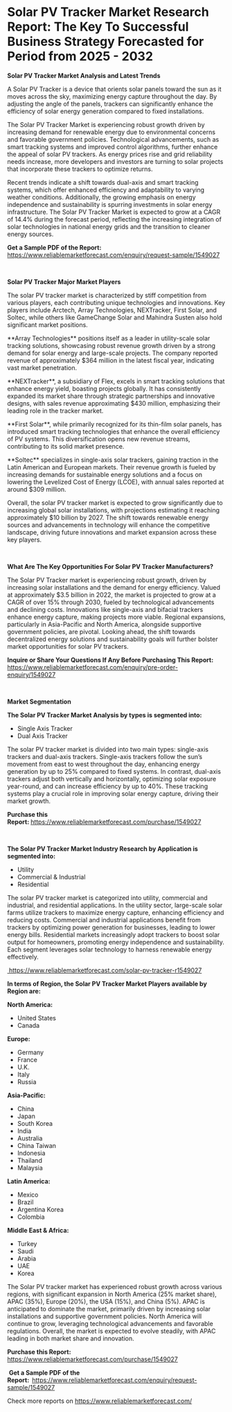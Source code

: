 <p><h1>Solar PV Tracker Market Research Report: The Key To Successful Business Strategy Forecasted for Period from 2025 - 2032</h1></p><p><strong>Solar PV Tracker Market Analysis and Latest Trends</strong></p>
<p><p>A Solar PV Tracker is a device that orients solar panels toward the sun as it moves across the sky, maximizing energy capture throughout the day. By adjusting the angle of the panels, trackers can significantly enhance the efficiency of solar energy generation compared to fixed installations. </p><p>The Solar PV Tracker Market is experiencing robust growth driven by increasing demand for renewable energy due to environmental concerns and favorable government policies. Technological advancements, such as smart tracking systems and improved control algorithms, further enhance the appeal of solar PV trackers. As energy prices rise and grid reliability needs increase, more developers and investors are turning to solar projects that incorporate these trackers to optimize returns.</p><p>Recent trends indicate a shift towards dual-axis and smart tracking systems, which offer enhanced efficiency and adaptability to varying weather conditions. Additionally, the growing emphasis on energy independence and sustainability is spurring investments in solar energy infrastructure. The Solar PV Tracker Market is expected to grow at a CAGR of 14.4% during the forecast period, reflecting the increasing integration of solar technologies in national energy grids and the transition to cleaner energy sources.</p></p>
<p><strong>Get a Sample PDF of the Report:&nbsp;</strong> <a href="https://www.reliablemarketforecast.com/enquiry/request-sample/1549027?utm_campaign=2925&utm_medium=2&utm_source=Github&utm_content=ia&utm_term=10042025&utm_id=solar-pv-tracker">https://www.reliablemarketforecast.com/enquiry/request-sample/1549027</a></p>
<p>&nbsp;</p>
<p><strong>Solar PV Tracker Major Market Players</strong></p>
<p><p>The solar PV tracker market is characterized by stiff competition from various players, each contributing unique technologies and innovations. Key players include Arctech, Array Technologies, NEXTracker, First Solar, and Soltec, while others like GameChange Solar and Mahindra Susten also hold significant market positions.</p><p>**Array Technologies** positions itself as a leader in utility-scale solar tracking solutions, showcasing robust revenue growth driven by a strong demand for solar energy and large-scale projects. The company reported revenue of approximately $364 million in the latest fiscal year, indicating vast market penetration.</p><p>**NEXTracker**, a subsidiary of Flex, excels in smart tracking solutions that enhance energy yield, boasting projects globally. It has consistently expanded its market share through strategic partnerships and innovative designs, with sales revenue approximating $430 million, emphasizing their leading role in the tracker market.</p><p>**First Solar**, while primarily recognized for its thin-film solar panels, has introduced smart tracking technologies that enhance the overall efficiency of PV systems. This diversification opens new revenue streams, contributing to its solid market presence.</p><p>**Soltec** specializes in single-axis solar trackers, gaining traction in the Latin American and European markets. Their revenue growth is fueled by increasing demands for sustainable energy solutions and a focus on lowering the Levelized Cost of Energy (LCOE), with annual sales reported at around $309 million.</p><p>Overall, the solar PV tracker market is expected to grow significantly due to increasing global solar installations, with projections estimating it reaching approximately $10 billion by 2027. The shift towards renewable energy sources and advancements in technology will enhance the competitive landscape, driving future innovations and market expansion across these key players.</p></p>
<p>&nbsp;</p>
<p><strong>What Are The Key Opportunities For Solar PV Tracker Manufacturers?</strong></p>
<p><p>The Solar PV Tracker market is experiencing robust growth, driven by increasing solar installations and the demand for energy efficiency. Valued at approximately $3.5 billion in 2022, the market is projected to grow at a CAGR of over 15% through 2030, fueled by technological advancements and declining costs. Innovations like single-axis and bifacial trackers enhance energy capture, making projects more viable. Regional expansions, particularly in Asia-Pacific and North America, alongside supportive government policies, are pivotal. Looking ahead, the shift towards decentralized energy solutions and sustainability goals will further bolster market opportunities for solar PV trackers.</p></p>
<p><strong>Inquire or Share Your Questions If Any Before Purchasing This Report:</strong> <a href="https://www.reliablemarketforecast.com/enquiry/pre-order-enquiry/1549027?utm_campaign=2925&utm_medium=2&utm_source=Github&utm_content=ia&utm_term=10042025&utm_id=solar-pv-tracker">https://www.reliablemarketforecast.com/enquiry/pre-order-enquiry/1549027</a></p>
<p>&nbsp;</p>
<p><strong>Market Segmentation</strong></p>
<p><strong>The Solar PV Tracker Market Analysis by types is segmented into:</strong></p>
<p><ul><li>Single Axis Tracker</li><li>Dual Axis Tracker</li></ul></p>
<p><p>The solar PV tracker market is divided into two main types: single-axis trackers and dual-axis trackers. Single-axis trackers follow the sun’s movement from east to west throughout the day, enhancing energy generation by up to 25% compared to fixed systems. In contrast, dual-axis trackers adjust both vertically and horizontally, optimizing solar exposure year-round, and can increase efficiency by up to 40%. These tracking systems play a crucial role in improving solar energy capture, driving their market growth.</p></p>
<p><strong>Purchase this Report:&nbsp;</strong><a href="https://www.reliablemarketforecast.com/purchase/1549027?utm_campaign=2925&utm_medium=2&utm_source=Github&utm_content=ia&utm_term=10042025&utm_id=solar-pv-tracker">https://www.reliablemarketforecast.com/purchase/1549027</a></p>
<p>&nbsp;</p>
<p><strong>The Solar PV Tracker Market Industry Research by Application is segmented into:</strong></p>
<p><ul><li>Utility</li><li>Commercial & Industrial</li><li>Residential</li></ul></p>
<p><p>The solar PV tracker market is categorized into utility, commercial and industrial, and residential applications. In the utility sector, large-scale solar farms utilize trackers to maximize energy capture, enhancing efficiency and reducing costs. Commercial and industrial applications benefit from trackers by optimizing power generation for businesses, leading to lower energy bills. Residential markets increasingly adopt trackers to boost solar output for homeowners, promoting energy independence and sustainability. Each segment leverages solar technology to harness renewable energy effectively.</p></p>
<p><a href="https://www.reliablemarketforecast.com/solar-pv-tracker-r1549027?utm_campaign=2925&utm_medium=2&utm_source=Github&utm_content=ia&utm_term=10042025&utm_id=solar-pv-tracker">&nbsp;https://www.reliablemarketforecast.com/solar-pv-tracker-r1549027</a></p>
<p><strong>In terms of Region, the Solar PV Tracker Market Players available by Region are:</strong></p>
<p>
    <p> <strong> North America: </strong>
        <ul>
            <li>United States</li>
            <li>Canada</li>
        </ul>
        </p> 
    <p> <strong> Europe: </strong>
        <ul>
            <li>Germany</li>
            <li>France</li>
            <li>U.K.</li>
            <li>Italy</li>
            <li>Russia</li>
        </ul>
        </p> 
    <p> <strong> Asia-Pacific: </strong>
        <ul>
            <li>China</li>
            <li>Japan</li>
            <li>South Korea</li>
            <li>India</li>
            <li>Australia</li>
            <li>China Taiwan</li>
            <li>Indonesia</li>
            <li>Thailand</li>
            <li>Malaysia</li>
        </ul>
        </p> 
    <p> <strong> Latin America: </strong>
        <ul>
            <li>Mexico</li>
            <li>Brazil</li>
            <li>Argentina Korea</li>
            <li>Colombia</li>
        </ul>
        </p> 
    <p> <strong> Middle East & Africa: </strong>
        <ul>
            <li>Turkey</li>
            <li>Saudi</li>
            <li>Arabia</li>
            <li>UAE</li>
            <li>Korea</li>
        </ul>
    </p>
    </p>
<p><p>The Solar PV tracker market has experienced robust growth across various regions, with significant expansion in North America (25% market share), APAC (35%), Europe (20%), the USA (15%), and China (5%). APAC is anticipated to dominate the market, primarily driven by increasing solar installations and supportive government policies. North America will continue to grow, leveraging technological advancements and favorable regulations. Overall, the market is expected to evolve steadily, with APAC leading in both market share and innovation.</p></p>
<p><strong>Purchase this Report: </strong><a href="https://www.reliablemarketforecast.com/purchase/1549027?utm_campaign=2925&utm_medium=2&utm_source=Github&utm_content=ia&utm_term=10042025&utm_id=solar-pv-tracker">https://www.reliablemarketforecast.com/purchase/1549027</a></p>
<p>&nbsp;<strong>Get a Sample PDF of the Report:&nbsp;&nbsp;</strong><a href="https://www.reliablemarketforecast.com/enquiry/request-sample/1549027?utm_campaign=2925&utm_medium=2&utm_source=Github&utm_content=ia&utm_term=10042025&utm_id=solar-pv-tracker">https://www.reliablemarketforecast.com/enquiry/request-sample/1549027</a></p>
<p><strong></strong></p>
<p>Check more reports on <a href="https://www.reliablemarketforecast.com/?utm_campaign=2925&utm_medium=2&utm_source=Github&utm_content=ia&utm_term=10042025&utm_id=solar-pv-tracker">https://www.reliablemarketforecast.com/</a></p>